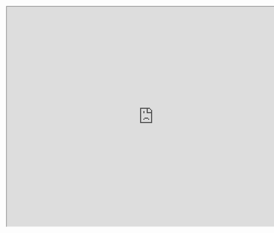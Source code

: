 <iframe src="https://192.168.4.10/kibana/app/dashboards#/view/0722fc50-3fc3-11ee-a794-0b6bd1f40329?embed=true&_g=(filters:!(),refreshInterval:(pause:!t,value:0),time:(from:'2023-03-03T00:00:00.000Z',to:'2023-03-08T23:30:00.000Z'))&_a=(controlGroupInput:(chainingSystem:HIERARCHICAL,controlStyle:oneLine,defaultControlGrow:!t,defaultControlWidth:medium,ignoreParentSettings:(ignoreFilters:!f,ignoreQuery:!f,ignoreTimerange:!f,ignoreValidations:!f),panels:('81f155fa-5f7f-4096-bef8-42d1cc4f9be8':(explicitInput:(childFieldName:host.hostname.security,dataViewId:'2289a0c0-6970-11ea-a0cd-ffa0f6a1bc29',enhancements:(),fieldName:host.hostname,id:'81f155fa-5f7f-4096-bef8-42d1cc4f9be8',selectedOptions:!(bravo,TempNetDC,serveit,alpha),title:host.hostname),grow:!t,order:0,type:optionsListControl,width:medium))),description:'A%20dashboard%20to%20be%20more%20efficient%20with%20hunting.',filters:!(),fullScreenMode:!f,options:(hidePanelTitles:!f,syncColors:!f,syncTooltips:!f,useMargins:!t),panels:!((embeddableConfig:(attributes:(references:!((id:'2289a0c0-6970-11ea-a0cd-ffa0f6a1bc29',name:indexpattern-datasource-layer-44145e60-8013-4308-8b53-06b035c79904,type:index-pattern)),state:(datasourceStates:(indexpattern:(layers:('44145e60-8013-4308-8b53-06b035c79904':(columnOrder:!(d7054e99-36e5-43f0-9fff-a300402fa7da,'8e4292b4-aafb-474a-855e-4b4b58360bcf','43c7929e-b7b9-4b0b-9800-4176a0ac0545','1a629157-7ee1-4fec-bfb2-8c16a3cd6878'),columns:('1a629157-7ee1-4fec-bfb2-8c16a3cd6878':(dataType:number,isBucketed:!f,label:'Unique%20count%20of%20file.path',operationType:unique_count,params:(emptyAsNull:!t),scale:ratio,sourceField:file.path),'43c7929e-b7b9-4b0b-9800-4176a0ac0545':(customLabel:!t,dataType:string,isBucketed:!t,label:'Abs%20Path',operationType:terms,params:(missingBucket:!f,orderBy:(columnId:'1a629157-7ee1-4fec-bfb2-8c16a3cd6878',type:column),orderDirection:desc,otherBucket:!t,parentFormat:(id:terms),size:3000),scale:ordinal,sourceField:file.path),'8e4292b4-aafb-474a-855e-4b4b58360bcf':(customLabel:!t,dataType:string,isBucketed:!t,label:Host,operationType:terms,params:(missingBucket:!f,orderBy:(columnId:'1a629157-7ee1-4fec-bfb2-8c16a3cd6878',type:column),orderDirection:desc,otherBucket:!t,parentFormat:(id:terms),size:3000),scale:ordinal,sourceField:host.hostname),d7054e99-36e5-43f0-9fff-a300402fa7da:(customLabel:!t,dataType:string,isBucketed:!t,label:Filename,operationType:terms,params:(missingBucket:!f,orderBy:(columnId:'1a629157-7ee1-4fec-bfb2-8c16a3cd6878',type:column),orderDirection:desc,otherBucket:!t,parentFormat:(id:terms),size:3000),scale:ordinal,sourceField:file.name)),incompleteColumns:())))),filters:!(),query:(language:kuery,query:'rule.name:*Downloads*'),visualization:(columns:!((columnId:'8e4292b4-aafb-474a-855e-4b4b58360bcf',isTransposed:!f,width:76),(columnId:'43c7929e-b7b9-4b0b-9800-4176a0ac0545',isTransposed:!f,width:461),(columnId:d7054e99-36e5-43f0-9fff-a300402fa7da,isTransposed:!f,width:302),(columnId:'1a629157-7ee1-4fec-bfb2-8c16a3cd6878',hidden:!t,isTransposed:!f)),layerId:'44145e60-8013-4308-8b53-06b035c79904',layerType:data)),title:'',type:lens,visualizationType:lnsDatatable),enhancements:(),hidePanelTitles:!f),gridData:(h:14,i:'764c1e7c-64e1-4d8c-818d-f2094ccb3dab',w:48,x:0,y:0),panelIndex:'764c1e7c-64e1-4d8c-818d-f2094ccb3dab',title:'Rule%20Alert:%20Downloads',type:lens,version:'8.4.3'),(embeddableConfig:(attributes:(references:!((id:'2289a0c0-6970-11ea-a0cd-ffa0f6a1bc29',name:indexpattern-datasource-layer-be97a186-80e5-454e-aae0-d634ca6c59ea,type:index-pattern)),state:(datasourceStates:(indexpattern:(layers:(be97a186-80e5-454e-aae0-d634ca6c59ea:(columnOrder:!('87689a22-bf52-45f7-b353-823e16c4988c',b6559091-a612-4840-a7dc-ac11b393aa90,'68b2faed-cca8-4303-aadd-aaef31acb518',a696debb-865c-42cd-8be5-9a0be1e9dd37),columns:('68b2faed-cca8-4303-aadd-aaef31acb518':(customLabel:!t,dataType:ip,isBucketed:!t,label:Address,operationType:terms,params:(missingBucket:!f,orderBy:(columnId:a696debb-865c-42cd-8be5-9a0be1e9dd37,type:column),orderDirection:desc,otherBucket:!t,parentFormat:(id:terms),size:5),scale:ordinal,sourceField:host.ip),'87689a22-bf52-45f7-b353-823e16c4988c':(customLabel:!t,dataType:string,isBucketed:!t,label:Hostname,operationType:terms,params:(missingBucket:!f,orderBy:(columnId:a696debb-865c-42cd-8be5-9a0be1e9dd37,type:column),orderDirection:desc,otherBucket:!t,parentFormat:(id:terms),secondaryFields:!(),size:5000),scale:ordinal,sourceField:host.hostname),a696debb-865c-42cd-8be5-9a0be1e9dd37:(dataType:number,isBucketed:!f,label:'Count%20of%20records',operationType:count,params:(emptyAsNull:!t),scale:ratio,sourceField:___records___),b6559091-a612-4840-a7dc-ac11b393aa90:(customLabel:!t,dataType:string,isBucketed:!t,label:OS,operationType:terms,params:(missingBucket:!f,orderBy:(columnId:a696debb-865c-42cd-8be5-9a0be1e9dd37,type:column),orderDirection:desc,otherBucket:!t,parentFormat:(id:terms),size:3),scale:ordinal,sourceField:host.os.name)),incompleteColumns:())))),filters:!(),query:(language:kuery,query:'event.module%20:%20*'),visualization:(columns:!((columnId:'87689a22-bf52-45f7-b353-823e16c4988c',isTransposed:!f,width:192),(columnId:'68b2faed-cca8-4303-aadd-aaef31acb518',isTransposed:!f),(columnId:b6559091-a612-4840-a7dc-ac11b393aa90,isTransposed:!f),(columnId:a696debb-865c-42cd-8be5-9a0be1e9dd37,hidden:!t,isTransposed:!f)),layerId:be97a186-80e5-454e-aae0-d634ca6c59ea,layerType:data,sorting:(columnId:'87689a22-bf52-45f7-b353-823e16c4988c',direction:asc))),title:'',type:lens,visualizationType:lnsDatatable),enhancements:(),hidePanelTitles:!f),gridData:(h:15,i:a68a751e-dbdc-4282-b14f-329145ebee65,w:24,x:0,y:14),panelIndex:a68a751e-dbdc-4282-b14f-329145ebee65,title:'Computers%20-%20Versions%20-%20Address',type:lens,version:'8.4.3'),(embeddableConfig:(attributes:(references:!((id:'2289a0c0-6970-11ea-a0cd-ffa0f6a1bc29',name:indexpattern-datasource-layer-5a23b594-dfa7-43ab-9f1b-5e6b457dd999,type:index-pattern)),state:(datasourceStates:(indexpattern:(layers:('5a23b594-dfa7-43ab-9f1b-5e6b457dd999':(columnOrder:!('63545ff4-ce3a-4279-b34c-be7dcb022166',af6ba3e8-7086-429e-a3c1-7051fe9b60f4,ddef4511-2002-4115-ac78-eb537e7a9fca,ba8f2a21-7e57-466e-bb05-5470c3a5e041),columns:('63545ff4-ce3a-4279-b34c-be7dcb022166':(customLabel:!t,dataType:string,isBucketed:!t,label:'Subject%20User',operationType:terms,params:(missingBucket:!f,orderBy:(columnId:ba8f2a21-7e57-466e-bb05-5470c3a5e041,type:column),orderDirection:desc,otherBucket:!t,parentFormat:(id:terms),secondaryFields:!(),size:9999),scale:ordinal,sourceField:user.name.keyword),af6ba3e8-7086-429e-a3c1-7051fe9b60f4:(customLabel:!t,dataType:string,isBucketed:!t,label:'Target%20User%20Name',operationType:terms,params:(missingBucket:!f,orderBy:(columnId:ba8f2a21-7e57-466e-bb05-5470c3a5e041,type:column),orderDirection:desc,otherBucket:!t,parentFormat:(id:terms),size:9999),scale:ordinal,sourceField:winlog.event_data.TargetUserName),ba8f2a21-7e57-466e-bb05-5470c3a5e041:(dataType:number,isBucketed:!f,label:'Count%20of%20records',operationType:count,params:(emptyAsNull:!t),scale:ratio,sourceField:___records___),ddef4511-2002-4115-ac78-eb537e7a9fca:(customLabel:!t,dataType:string,isBucketed:!t,label:Success%2FFail,operationType:terms,params:(missingBucket:!f,orderBy:(columnId:ba8f2a21-7e57-466e-bb05-5470c3a5e041,type:column),orderDirection:desc,otherBucket:!t,parentFormat:(id:terms),size:3),scale:ordinal,sourceField:winlog.keywords)),incompleteColumns:())))),filters:!(),query:(language:kuery,query:'event.code%20:%204720'),visualization:(columns:!((columnId:'63545ff4-ce3a-4279-b34c-be7dcb022166',isTransposed:!f),(columnId:af6ba3e8-7086-429e-a3c1-7051fe9b60f4,isTransposed:!f),(columnId:ddef4511-2002-4115-ac78-eb537e7a9fca,isTransposed:!f),(columnId:ba8f2a21-7e57-466e-bb05-5470c3a5e041,isTransposed:!f)),layerId:'5a23b594-dfa7-43ab-9f1b-5e6b457dd999',layerType:data)),title:'',type:lens,visualizationType:lnsDatatable),enhancements:(),hidePanelTitles:!f),gridData:(h:15,i:'0d3392be-5527-4afb-a9e0-912bbaaac73d',w:24,x:24,y:14),panelIndex:'0d3392be-5527-4afb-a9e0-912bbaaac73d',title:'User%20Account%20Creations',type:lens,version:'8.4.3'),(embeddableConfig:(attributes:(references:!((id:'2289a0c0-6970-11ea-a0cd-ffa0f6a1bc29',name:indexpattern-datasource-layer-489d441f-03cb-45f0-9c58-7ddda26b94e7,type:index-pattern)),state:(datasourceStates:(indexpattern:(layers:('489d441f-03cb-45f0-9c58-7ddda26b94e7':(columnOrder:!(e0c93cc1-78bb-47f2-97b4-6083b5b1ce37,'617c98b9-850c-456c-862f-50f09e912d99','1ac03039-bcf1-40e5-a6fa-a98dc9085491'),columns:('1ac03039-bcf1-40e5-a6fa-a98dc9085491':(dataType:number,isBucketed:!f,label:'Count%20of%20records',operationType:count,params:(emptyAsNull:!t),scale:ratio,sourceField:___records___),'617c98b9-850c-456c-862f-50f09e912d99':(customLabel:!t,dataType:string,isBucketed:!t,label:'Command%20Line',operationType:terms,params:(missingBucket:!f,orderBy:(columnId:'1ac03039-bcf1-40e5-a6fa-a98dc9085491',type:column),orderDirection:desc,otherBucket:!t,parentFormat:(id:terms),size:500),scale:ordinal,sourceField:process.command_line),e0c93cc1-78bb-47f2-97b4-6083b5b1ce37:(customLabel:!t,dataType:string,isBucketed:!t,label:User,operationType:terms,params:(missingBucket:!f,orderBy:(columnId:'1ac03039-bcf1-40e5-a6fa-a98dc9085491',type:column),orderDirection:desc,otherBucket:!t,parentFormat:(id:terms),secondaryFields:!(),size:500),scale:ordinal,sourceField:user.name.keyword)),incompleteColumns:())))),filters:!(),query:(language:kuery,query:'event.code%20:%201%20and%20(process.pe.original_file_name%20:%20net.exe%20or%20process.pe.original_file_name%20:%20net1.exe)'),visualization:(columns:!((columnId:e0c93cc1-78bb-47f2-97b4-6083b5b1ce37,isTransposed:!f,width:190),(columnId:'617c98b9-850c-456c-862f-50f09e912d99',hidden:!f,isTransposed:!f),(columnId:'1ac03039-bcf1-40e5-a6fa-a98dc9085491',hidden:!t,isTransposed:!f)),layerId:'489d441f-03cb-45f0-9c58-7ddda26b94e7',layerType:data)),title:'',type:lens,visualizationType:lnsDatatable),enhancements:(),hidePanelTitles:!f),gridData:(h:15,i:'42eb2df8-68aa-4f19-b749-0517f928e239',w:24,x:0,y:29),panelIndex:'42eb2df8-68aa-4f19-b749-0517f928e239',title:'net.exe%20and%20net1.exe%20(Original%20PE%20Filename)',type:lens,version:'8.4.3'),(embeddableConfig:(attributes:(references:!((id:'2289a0c0-6970-11ea-a0cd-ffa0f6a1bc29',name:indexpattern-datasource-layer-fac14b50-c1ed-468c-b0ec-afb594552d71,type:index-pattern)),state:(datasourceStates:(indexpattern:(layers:(fac14b50-c1ed-468c-b0ec-afb594552d71:(columnOrder:!(c31acc70-ceca-4a7c-9123-8f74d71c5ae4,'2a8d198f-7978-4b6e-bdf8-8ed423b0a1ff','3a627be7-f460-44a3-b486-7745a986376a'),columns:('2a8d198f-7978-4b6e-bdf8-8ed423b0a1ff':(dataType:date,isBucketed:!t,label:'@timestamp',operationType:date_histogram,params:(dropPartials:!f,includeEmptyRows:!t,interval:auto),scale:interval,sourceField:'@timestamp'),'3a627be7-f460-44a3-b486-7745a986376a':(dataType:number,isBucketed:!f,label:'Count%20of%20@timestamp',operationType:count,params:(emptyAsNull:!t),scale:ratio,sourceField:'@timestamp'),c31acc70-ceca-4a7c-9123-8f74d71c5ae4:(customLabel:!t,dataType:string,isBucketed:!t,label:'Failed%20Logons',operationType:terms,params:(missingBucket:!f,orderBy:(columnId:'3a627be7-f460-44a3-b486-7745a986376a',type:column),orderDirection:desc,otherBucket:!t,parentFormat:(id:terms),size:500),scale:ordinal,sourceField:winlog.event_data.TargetUserName)),incompleteColumns:())))),filters:!(),query:(language:kuery,query:'event.code%20:%204625'),visualization:(axisTitlesVisibilitySettings:(x:!t,yLeft:!t,yRight:!t),fittingFunction:None,gridlinesVisibilitySettings:(x:!t,yLeft:!t,yRight:!t),labelsOrientation:(x:0,yLeft:0,yRight:0),layers:!((accessors:!('3a627be7-f460-44a3-b486-7745a986376a'),layerId:fac14b50-c1ed-468c-b0ec-afb594552d71,layerType:data,seriesType:bar,splitAccessor:c31acc70-ceca-4a7c-9123-8f74d71c5ae4,xAccessor:'2a8d198f-7978-4b6e-bdf8-8ed423b0a1ff')),legend:(isVisible:!t,position:right),preferredSeriesType:bar,tickLabelsVisibilitySettings:(x:!t,yLeft:!t,yRight:!t),valueLabels:hide)),title:'',type:lens,visualizationType:lnsXY),enhancements:(),hidePanelTitles:!f),gridData:(h:15,i:'0494304d-96dd-45fb-b722-48d22bc0ce23',w:24,x:24,y:29),panelIndex:'0494304d-96dd-45fb-b722-48d22bc0ce23',title:'Failed%20Logons',type:lens,version:'8.4.3'),(embeddableConfig:(enhancements:()),gridData:(h:15,i:db32ee71-bac4-42ef-94f0-e91430123846,w:24,x:0,y:44),id:'5890ced0-4123-11ee-a794-0b6bd1f40329',panelIndex:db32ee71-bac4-42ef-94f0-e91430123846,type:lens,version:'8.4.3'),(embeddableConfig:(attributes:(references:!((id:'2289a0c0-6970-11ea-a0cd-ffa0f6a1bc29',name:indexpattern-datasource-layer-298b48fd-277c-498d-9f4d-dd6c81b37e22,type:index-pattern)),state:(datasourceStates:(indexpattern:(layers:('298b48fd-277c-498d-9f4d-dd6c81b37e22':(columnOrder:!('26760f34-411a-42d2-8bf1-ef9cf23e458e','3c5efb50-5f79-4fe0-8e58-302bafbe0b39','96b40fc3-5560-4b78-875c-dcb3b5897ace'),columns:('26760f34-411a-42d2-8bf1-ef9cf23e458e':(dataType:string,isBucketed:!t,label:'Top%205%20values%20of%20process.command_line',operationType:terms,params:(missingBucket:!f,orderBy:(columnId:'96b40fc3-5560-4b78-875c-dcb3b5897ace',type:column),orderDirection:desc,otherBucket:!t,parentFormat:(id:terms),size:5),scale:ordinal,sourceField:process.command_line),'3c5efb50-5f79-4fe0-8e58-302bafbe0b39':(dataType:date,isBucketed:!t,label:'@timestamp',operationType:date_histogram,params:(dropPartials:!f,includeEmptyRows:!t,interval:auto),scale:interval,sourceField:'@timestamp'),'96b40fc3-5560-4b78-875c-dcb3b5897ace':(dataType:number,isBucketed:!f,label:'Count%20of%20records',operationType:count,params:(emptyAsNull:!t),scale:ratio,sourceField:___records___)),incompleteColumns:())))),filters:!(),query:(language:kuery,query:'event.code%20:%201%20and%20process.name%20*schtasks.exe*%20and%20process.command_line%20:%20*create*'),visualization:(axisTitlesVisibilitySettings:(x:!t,yLeft:!t,yRight:!t),fittingFunction:None,gridlinesVisibilitySettings:(x:!t,yLeft:!t,yRight:!t),labelsOrientation:(x:0,yLeft:0,yRight:0),layers:!((accessors:!('96b40fc3-5560-4b78-875c-dcb3b5897ace'),layerId:'298b48fd-277c-498d-9f4d-dd6c81b37e22',layerType:data,position:top,seriesType:bar_stacked,showGridlines:!f,splitAccessor:'26760f34-411a-42d2-8bf1-ef9cf23e458e',xAccessor:'3c5efb50-5f79-4fe0-8e58-302bafbe0b39')),legend:(isVisible:!t,position:right),preferredSeriesType:bar_stacked,tickLabelsVisibilitySettings:(x:!t,yLeft:!t,yRight:!t),valueLabels:hide)),title:'',type:lens,visualizationType:lnsXY),enhancements:(),hidePanelTitles:!f),gridData:(h:15,i:'6cff9593-189f-43e0-b0bb-0f4a90d39d31',w:24,x:24,y:44),panelIndex:'6cff9593-189f-43e0-b0bb-0f4a90d39d31',title:'Created%20Scheduled%20Tasks',type:lens,version:'8.4.3'),(embeddableConfig:(attributes:(references:!((id:'2289a0c0-6970-11ea-a0cd-ffa0f6a1bc29',name:indexpattern-datasource-layer-8080de36-64ea-4cc6-9d07-71c3373d9b82,type:index-pattern)),state:(datasourceStates:(indexpattern:(layers:('8080de36-64ea-4cc6-9d07-71c3373d9b82':(columnOrder:!(e33c4edb-30ff-44bf-9394-a44932c1aafe,'8c2cfecb-8ef9-4a6b-aa30-0a29f7e8d395'),columns:('8c2cfecb-8ef9-4a6b-aa30-0a29f7e8d395':(dataType:number,isBucketed:!f,label:'Count%20of%20records',operationType:count,params:(emptyAsNull:!t),scale:ratio,sourceField:___records___),e33c4edb-30ff-44bf-9394-a44932c1aafe:(customLabel:!t,dataType:string,isBucketed:!t,label:'Unusual%20Powershell',operationType:terms,params:(missingBucket:!f,orderBy:(columnId:'8c2cfecb-8ef9-4a6b-aa30-0a29f7e8d395',type:column),orderDirection:asc,otherBucket:!t,parentFormat:(id:terms),size:5000),scale:ordinal,sourceField:process.command_line)),incompleteColumns:())))),filters:!(),query:(language:kuery,query:'event.code%20:%20%221%22%20and%20process.executable%20:%20(*powershell*%20or%20*cmd*)%20AND%20process.command_line%20:%20(*http*%20OR%20*https*%20OR%20*invoke-webrequest*%20OR%20*expand-archive*%20OR%20*webclient*%20OR%20*ExecutionPolicy*%20OR%20*Bypass*%20OR%20*-Exec*%20OR%20*Bypass*%20OR%20*-ep*%20OR%20*-EncodedCommand*%20OR%20%20*-enc*%20OR%20*-NonInteractive*%20OR%20*-NonI*%20OR%20*-NoLogo*%20OR%20*-NoProfile*%20OR%20*-NoP*%20OR%20*-WindowStyle%20Hidden*%20OR%20*-w%20Hidden*%20OR%20*decode*%20OR%20*compress-archive*%20OR%20*bitstransfer*%20OR%20*Net.WebClient*%20OR%20*DownloadFile*%20OR%20*-iex*%20OR%20*Invoke-Shellcode*%20OR%20*mpcmdrun.exe*)'),visualization:(layers:!((categoryDisplay:default,groups:!(e33c4edb-30ff-44bf-9394-a44932c1aafe),layerId:'8080de36-64ea-4cc6-9d07-71c3373d9b82',layerType:data,legendDisplay:default,metric:'8c2cfecb-8ef9-4a6b-aa30-0a29f7e8d395',nestedLegend:!f,numberDisplay:percent)),shape:donut)),title:'',type:lens,visualizationType:lnsPie),enhancements:(),hidePanelTitles:!f),gridData:(h:22,i:d234df37-7ebf-4fd7-a9ea-20548ea23c87,w:48,x:0,y:59),panelIndex:d234df37-7ebf-4fd7-a9ea-20548ea23c87,title:'Dangerous%20Powershell',type:lens,version:'8.4.3'),(embeddableConfig:(enhancements:()),gridData:(h:9,i:'865537d1-ef24-42ef-a6b5-3a3d1a5b50b7',w:48,x:0,y:81),id:c703d7c0-41e8-11ee-a794-0b6bd1f40329,panelIndex:'865537d1-ef24-42ef-a6b5-3a3d1a5b50b7',type:lens,version:'8.4.3'),(embeddableConfig:(enhancements:()),gridData:(h:14,i:'12cc0acc-0b80-4de7-9aa3-9ecda5d10c6b',w:48,x:0,y:90),id:fc3dad70-41e9-11ee-a794-0b6bd1f40329,panelIndex:'12cc0acc-0b80-4de7-9aa3-9ecda5d10c6b',type:lens,version:'8.4.3'),(embeddableConfig:(enhancements:()),gridData:(h:14,i:'49026c40-42ba-4489-8b61-c6122afb5ec5',w:48,x:0,y:104),id:'5cdfea10-4296-11ee-a794-0b6bd1f40329',panelIndex:'49026c40-42ba-4489-8b61-c6122afb5ec5',type:lens,version:'8.4.3'),(embeddableConfig:(enhancements:()),gridData:(h:12,i:dd55071e-d876-4576-9b39-03bc2bba4f31,w:24,x:0,y:118),id:'12dffae0-41ec-11ee-a794-0b6bd1f40329',panelIndex:dd55071e-d876-4576-9b39-03bc2bba4f31,type:lens,version:'8.4.3')),query:(language:kuery,query:''),tags:!(f162ead0-6bad-11ee-bee8-c1488609447b),timeRestore:!f,title:AF-NCPT,viewMode:view)" height="600" width="800"></iframe>